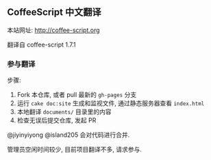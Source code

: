 
CoffeeScript 中文翻译
------

本站网址: http://coffee-script.org

翻译自 coffee-script 1.7.1

### 参与翻译

步骤:

1. Fork 本仓库, 或者 pull 最新的 `gh-pages` 分支
2. 运行 `cake doc:site` 生成和监视文件, 通过静态服务器查看 `index.html`
3. 本地翻译 `documents/` 目录里的内容
4. 检查无误后提交仓库, 发起 PR

@jiyinyiyong @island205 会对代码进行合并.

管理员空闲时间较少, 目前项目翻译不多, 请求参与.